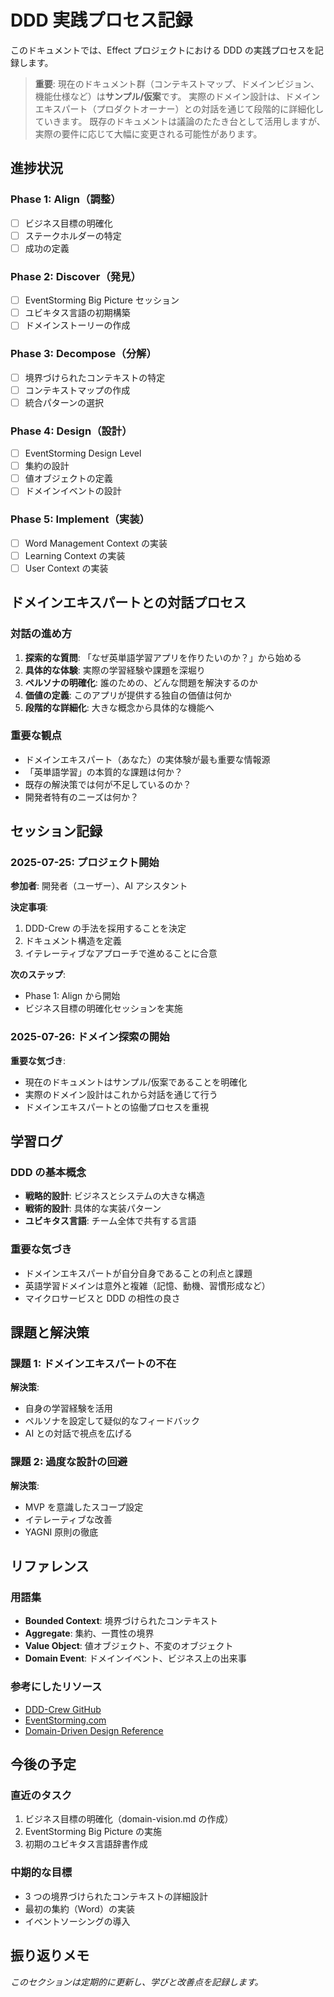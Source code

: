 # DDD 実践プロセス記録

このドキュメントでは、Effect プロジェクトにおける DDD の実践プロセスを記録します。

> **重要**: 現在のドキュメント群（コンテキストマップ、ドメインビジョン、機能仕様など）は**サンプル/仮案**です。
> 実際のドメイン設計は、ドメインエキスパート（プロダクトオーナー）との対話を通じて段階的に詳細化していきます。
> 既存のドキュメントは議論のたたき台として活用しますが、実際の要件に応じて大幅に変更される可能性があります。

## 進捗状況

### Phase 1: Align（調整）

- [ ] ビジネス目標の明確化
- [ ] ステークホルダーの特定
- [ ] 成功の定義

### Phase 2: Discover（発見）

- [ ] EventStorming Big Picture セッション
- [ ] ユビキタス言語の初期構築
- [ ] ドメインストーリーの作成

### Phase 3: Decompose（分解）

- [ ] 境界づけられたコンテキストの特定
- [ ] コンテキストマップの作成
- [ ] 統合パターンの選択

### Phase 4: Design（設計）

- [ ] EventStorming Design Level
- [ ] 集約の設計
- [ ] 値オブジェクトの定義
- [ ] ドメインイベントの設計

### Phase 5: Implement（実装）

- [ ] Word Management Context の実装
- [ ] Learning Context の実装
- [ ] User Context の実装

## ドメインエキスパートとの対話プロセス

### 対話の進め方

1. **探索的な質問**: 「なぜ英単語学習アプリを作りたいのか？」から始める
2. **具体的な体験**: 実際の学習経験や課題を深堀り
3. **ペルソナの明確化**: 誰のための、どんな問題を解決するのか
4. **価値の定義**: このアプリが提供する独自の価値は何か
5. **段階的な詳細化**: 大きな概念から具体的な機能へ

### 重要な観点

- ドメインエキスパート（あなた）の実体験が最も重要な情報源
- 「英単語学習」の本質的な課題は何か？
- 既存の解決策では何が不足しているのか？
- 開発者特有のニーズは何か？

## セッション記録

### 2025-07-25: プロジェクト開始

**参加者**: 開発者（ユーザー）、AI アシスタント

**決定事項**:

1. DDD-Crew の手法を採用することを決定
2. ドキュメント構造を定義
3. イテレーティブなアプローチで進めることに合意

**次のステップ**:

- Phase 1: Align から開始
- ビジネス目標の明確化セッションを実施

### 2025-07-26: ドメイン探索の開始

**重要な気づき**:

- 現在のドキュメントはサンプル/仮案であることを明確化
- 実際のドメイン設計はこれから対話を通じて行う
- ドメインエキスパートとの協働プロセスを重視

## 学習ログ

### DDD の基本概念

- **戦略的設計**: ビジネスとシステムの大きな構造
- **戦術的設計**: 具体的な実装パターン
- **ユビキタス言語**: チーム全体で共有する言語

### 重要な気づき

- ドメインエキスパートが自分自身であることの利点と課題
- 英語学習ドメインは意外と複雑（記憶、動機、習慣形成など）
- マイクロサービスと DDD の相性の良さ

## 課題と解決策

### 課題 1: ドメインエキスパートの不在

**解決策**:

- 自身の学習経験を活用
- ペルソナを設定して疑似的なフィードバック
- AI との対話で視点を広げる

### 課題 2: 過度な設計の回避

**解決策**:

- MVP を意識したスコープ設定
- イテレーティブな改善
- YAGNI 原則の徹底

## リファレンス

### 用語集

- **Bounded Context**: 境界づけられたコンテキスト
- **Aggregate**: 集約、一貫性の境界
- **Value Object**: 値オブジェクト、不変のオブジェクト
- **Domain Event**: ドメインイベント、ビジネス上の出来事

### 参考にしたリソース

- [DDD-Crew GitHub](https://github.com/ddd-crew)
- [EventStorming.com](https://www.eventstorming.com/)
- [Domain-Driven Design Reference](https://www.domainlanguage.com/ddd/reference/)

## 今後の予定

### 直近のタスク

1. ビジネス目標の明確化（domain-vision.md の作成）
2. EventStorming Big Picture の実施
3. 初期のユビキタス言語辞書作成

### 中期的な目標

- 3 つの境界づけられたコンテキストの詳細設計
- 最初の集約（Word）の実装
- イベントソーシングの導入

## 振り返りメモ

_このセクションは定期的に更新し、学びと改善点を記録します。_
